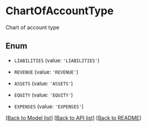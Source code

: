 # ChartOfAccountType

Chart of account type

## Enum

* `LIABILITIES` (value: `'LIABILITIES'`)

* `REVENUE` (value: `'REVENUE'`)

* `ASSETS` (value: `'ASSETS'`)

* `EQUITY` (value: `'EQUITY'`)

* `EXPENSES` (value: `'EXPENSES'`)

[[Back to Model list]](../README.md#documentation-for-models) [[Back to API list]](../README.md#documentation-for-api-endpoints) [[Back to README]](../README.md)


